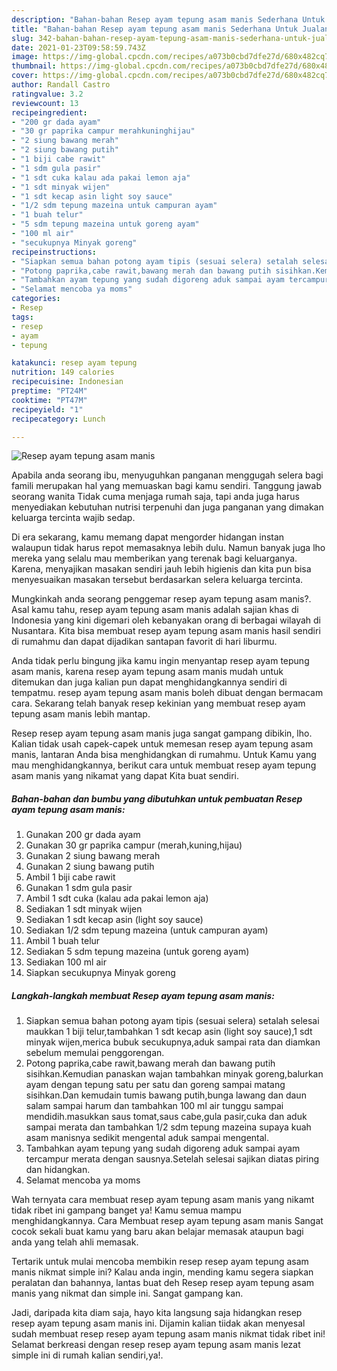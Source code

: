 ```yaml
---
description: "Bahan-bahan Resep ayam tepung asam manis Sederhana Untuk Jualan"
title: "Bahan-bahan Resep ayam tepung asam manis Sederhana Untuk Jualan"
slug: 342-bahan-bahan-resep-ayam-tepung-asam-manis-sederhana-untuk-jualan
date: 2021-01-23T09:58:59.743Z
image: https://img-global.cpcdn.com/recipes/a073b0cbd7dfe27d/680x482cq70/resep-ayam-tepung-asam-manis-foto-resep-utama.jpg
thumbnail: https://img-global.cpcdn.com/recipes/a073b0cbd7dfe27d/680x482cq70/resep-ayam-tepung-asam-manis-foto-resep-utama.jpg
cover: https://img-global.cpcdn.com/recipes/a073b0cbd7dfe27d/680x482cq70/resep-ayam-tepung-asam-manis-foto-resep-utama.jpg
author: Randall Castro
ratingvalue: 3.2
reviewcount: 13
recipeingredient:
- "200 gr dada ayam"
- "30 gr paprika campur merahkuninghijau"
- "2 siung bawang merah"
- "2 siung bawang putih"
- "1 biji cabe rawit"
- "1 sdm gula pasir"
- "1 sdt cuka kalau ada pakai lemon aja"
- "1 sdt minyak wijen"
- "1 sdt kecap asin light soy sauce"
- "1/2 sdm tepung mazeina untuk campuran ayam"
- "1 buah telur"
- "5 sdm tepung mazeina untuk goreng ayam"
- "100 ml air"
- "secukupnya Minyak goreng"
recipeinstructions:
- "Siapkan semua bahan potong ayam tipis (sesuai selera) setalah selesai maukkan 1 biji telur,tambahkan 1 sdt kecap asin (light soy sauce),1 sdt minyak wijen,merica bubuk secukupnya,aduk sampai rata dan diamkan sebelum memulai penggorengan."
- "Potong paprika,cabe rawit,bawang merah dan bawang putih sisihkan.Kemudian panaskan wajan tambahkan minyak goreng,balurkan ayam dengan tepung satu per satu dan goreng sampai matang sisihkan.Dan kemudain tumis bawang putih,bunga lawang dan daun salam sampai harum dan tambahkan 100 ml air tunggu sampai mendidih.masukkan saus tomat,saus cabe,gula pasir,cuka dan aduk sampai merata dan tambahkan 1/2 sdm tepung mazeina supaya kuah asam manisnya sedikit mengental aduk sampai mengental."
- "Tambahkan ayam tepung yang sudah digoreng aduk sampai ayam tercampur merata dengan sausnya.Setelah selesai sajikan diatas piring dan hidangkan."
- "Selamat mencoba ya moms"
categories:
- Resep
tags:
- resep
- ayam
- tepung

katakunci: resep ayam tepung 
nutrition: 149 calories
recipecuisine: Indonesian
preptime: "PT24M"
cooktime: "PT47M"
recipeyield: "1"
recipecategory: Lunch

---
```



![Resep ayam tepung asam manis](https://img-global.cpcdn.com/recipes/a073b0cbd7dfe27d/680x482cq70/resep-ayam-tepung-asam-manis-foto-resep-utama.jpg)

Apabila anda seorang ibu, menyuguhkan panganan menggugah selera bagi famili merupakan hal yang memuaskan bagi kamu sendiri. Tanggung jawab seorang  wanita Tidak cuma menjaga rumah saja, tapi anda juga harus menyediakan kebutuhan nutrisi terpenuhi dan juga panganan yang dimakan keluarga tercinta wajib sedap.

Di era  sekarang, kamu memang dapat mengorder hidangan instan walaupun tidak harus repot memasaknya lebih dulu. Namun banyak juga lho mereka yang selalu mau memberikan yang terenak bagi keluarganya. Karena, menyajikan masakan sendiri jauh lebih higienis dan kita pun bisa menyesuaikan masakan tersebut berdasarkan selera keluarga tercinta. 



Mungkinkah anda seorang penggemar resep ayam tepung asam manis?. Asal kamu tahu, resep ayam tepung asam manis adalah sajian khas di Indonesia yang kini digemari oleh kebanyakan orang di berbagai wilayah di Nusantara. Kita bisa membuat resep ayam tepung asam manis hasil sendiri di rumahmu dan dapat dijadikan santapan favorit di hari liburmu.

Anda tidak perlu bingung jika kamu ingin menyantap resep ayam tepung asam manis, karena resep ayam tepung asam manis mudah untuk ditemukan dan juga kalian pun dapat menghidangkannya sendiri di tempatmu. resep ayam tepung asam manis boleh dibuat dengan bermacam cara. Sekarang telah banyak resep kekinian yang membuat resep ayam tepung asam manis lebih mantap.

Resep resep ayam tepung asam manis juga sangat gampang dibikin, lho. Kalian tidak usah capek-capek untuk memesan resep ayam tepung asam manis, lantaran Anda bisa menghidangkan di rumahmu. Untuk Kamu yang mau menghidangkannya, berikut cara untuk membuat resep ayam tepung asam manis yang nikamat yang dapat Kita buat sendiri.

<!--inarticleads1-->

##### Bahan-bahan dan bumbu yang dibutuhkan untuk pembuatan Resep ayam tepung asam manis:

1. Gunakan 200 gr dada ayam
1. Gunakan 30 gr paprika campur (merah,kuning,hijau)
1. Gunakan 2 siung bawang merah
1. Gunakan 2 siung bawang putih
1. Ambil 1 biji cabe rawit
1. Gunakan 1 sdm gula pasir
1. Ambil 1 sdt cuka (kalau ada pakai lemon aja)
1. Sediakan 1 sdt minyak wijen
1. Sediakan 1 sdt kecap asin (light soy sauce)
1. Sediakan 1/2 sdm tepung mazeina (untuk campuran ayam)
1. Ambil 1 buah telur
1. Sediakan 5 sdm tepung mazeina (untuk goreng ayam)
1. Sediakan 100 ml air
1. Siapkan secukupnya Minyak goreng




<!--inarticleads2-->

##### Langkah-langkah membuat Resep ayam tepung asam manis:

1. Siapkan semua bahan potong ayam tipis (sesuai selera) setalah selesai maukkan 1 biji telur,tambahkan 1 sdt kecap asin (light soy sauce),1 sdt minyak wijen,merica bubuk secukupnya,aduk sampai rata dan diamkan sebelum memulai penggorengan.
1. Potong paprika,cabe rawit,bawang merah dan bawang putih sisihkan.Kemudian panaskan wajan tambahkan minyak goreng,balurkan ayam dengan tepung satu per satu dan goreng sampai matang sisihkan.Dan kemudain tumis bawang putih,bunga lawang dan daun salam sampai harum dan tambahkan 100 ml air tunggu sampai mendidih.masukkan saus tomat,saus cabe,gula pasir,cuka dan aduk sampai merata dan tambahkan 1/2 sdm tepung mazeina supaya kuah asam manisnya sedikit mengental aduk sampai mengental.
1. Tambahkan ayam tepung yang sudah digoreng aduk sampai ayam tercampur merata dengan sausnya.Setelah selesai sajikan diatas piring dan hidangkan.
1. Selamat mencoba ya moms




Wah ternyata cara membuat resep ayam tepung asam manis yang nikamt tidak ribet ini gampang banget ya! Kamu semua mampu menghidangkannya. Cara Membuat resep ayam tepung asam manis Sangat cocok sekali buat kamu yang baru akan belajar memasak ataupun bagi anda yang telah ahli memasak.

Tertarik untuk mulai mencoba membikin resep resep ayam tepung asam manis nikmat simple ini? Kalau anda ingin, mending kamu segera siapkan peralatan dan bahannya, lantas buat deh Resep resep ayam tepung asam manis yang nikmat dan simple ini. Sangat gampang kan. 

Jadi, daripada kita diam saja, hayo kita langsung saja hidangkan resep resep ayam tepung asam manis ini. Dijamin kalian tiidak akan menyesal sudah membuat resep resep ayam tepung asam manis nikmat tidak ribet ini! Selamat berkreasi dengan resep resep ayam tepung asam manis lezat simple ini di rumah kalian sendiri,ya!.

